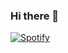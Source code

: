 ### Hi there 👋

[![Spotify](https://novatorem.arunkothari84.vercel.app/api/spotify)](https://open.spotify.com/user/arunkothari84)

<!--
**arunkothari84/arunkothari84** is a ✨ _special_ ✨ repository because its `README.md` (this file) appears on your GitHub profile.

Here are some ideas to get you started:

- 🔭 I’m currently working on ...
- 🌱 I’m currently learning ...
- 👯 I’m looking to collaborate on ...
- 🤔 I’m looking for help with ...
- 💬 Ask me about ...
- 📫 How to reach me: ...
- 😄 Pronouns: ...
- ⚡ Fun fact: ...
-->
